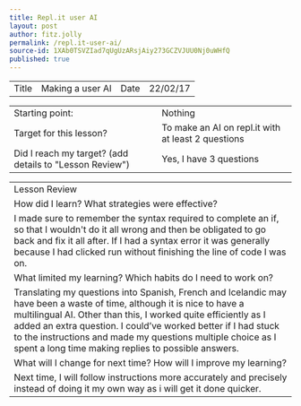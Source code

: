 ```yaml
---
title: Repl.it user AI
layout: post
author: fitz.jolly
permalink: /repl.it-user-ai/
source-id: 1XAb0TSVZIad7qUgUzARsjAiy273GCZVJUU0Nj0uWHfQ
published: true
---
```

<table>
  <tr>
    <td>Title</td>
    <td>Making a user AI</td>
    <td>Date</td>
    <td>22/02/17</td>
  </tr>
</table>


<table>
  <tr>
    <td>Starting point:</td>
    <td>Nothing</td>
  </tr>
  <tr>
    <td>Target for this lesson?</td>
    <td>To make an AI on repl.it with at least 2 questions</td>
  </tr>
  <tr>
    <td>Did I reach my target? 
(add details to "Lesson Review")</td>
    <td> Yes, I have 3 questions</td>
  </tr>
</table>


<table>
  <tr>
    <td>Lesson Review</td>
  </tr>
  <tr>
    <td>How did I learn? What strategies were effective? </td>
  </tr>
  <tr>
    <td>I made sure to remember the syntax required to complete an if, so that I wouldn't do it all wrong and then be obligated to go back and fix it all after. If I had a syntax error it was generally because I had clicked run without finishing the line of code I was on.</td>
  </tr>
  <tr>
    <td>What limited my learning? Which habits do I need to work on? </td>
  </tr>
  <tr>
    <td>Translating my questions into Spanish, French and Icelandic may have been a waste of time, although it is nice to have a multilingual AI. Other than this, I worked quite efficiently as I added an extra question. I could’ve worked better if I had stuck to the instructions and made my questions multiple choice as I spent a long time making replies to possible answers. </td>
  </tr>
  <tr>
    <td>What will I change for next time? How will I improve my learning?</td>
  </tr>
  <tr>
    <td>Next time, I will follow instructions more accurately and precisely instead of doing it my own way as i will get it done quicker.</td>
  </tr>
</table>


